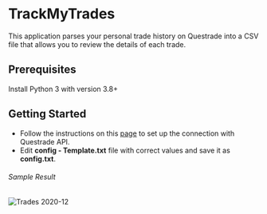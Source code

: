 # TrackMyTrades

This application parses your personal trade history on Questrade into a CSV file that allows you to review the details of each trade.

## Prerequisites

Install Python 3 with version 3.8+

## Getting Started

- Follow the instructions on this [page](https://www.questrade.com/api/documentation/getting-started) to set up the connection with Questrade API.
- Edit **config - Template.txt** file with correct values and save it as **config.txt**.


###### Sample Result
![Trades 2020-12](https://user-images.githubusercontent.com/5490407/166123546-e59ef37f-6de2-47f9-b7c2-33818e3c7cc8.png)
